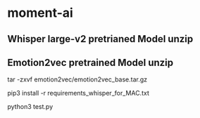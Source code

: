 # moment-ai
## Whisper large-v2 pretrianed Model unzip


## Emotion2vec pretrained Model unzip
tar -zxvf emotion2vec/emotion2vec_base.tar.gz

pip3 install -r requirements_whisper_for_MAC.txt

python3 test.py



